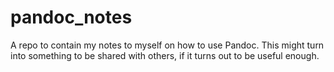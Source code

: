 # pandoc_notes
A repo to contain my notes to myself on how to use Pandoc. This might turn into something to be shared with others, if it turns out to be useful enough.
